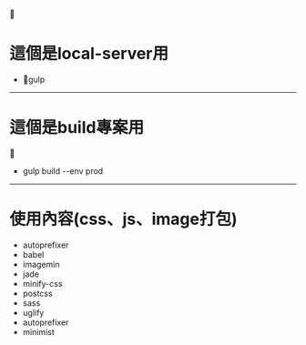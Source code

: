 
# 這個是local-server用

 * gulp

<hr>

# 這個是build專案用

 * gulp build --env prod

<hr>

# 使用內容(css、js、image打包)

* autoprefixer
* babel
* imagemin
* jade
* minify-css
* postcss
* sass
* uglify
* autoprefixer
* minimist


